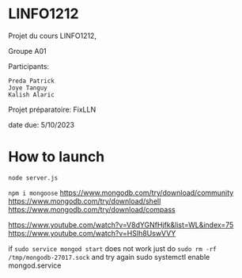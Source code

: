 # LINFO1212
Projet du cours LINFO1212, 

Groupe A01

Participants:
```
Preda Patrick
Joye Tanguy
Kalish Alaric
```
Projet préparatoire: FixLLN

date due: 5/10/2023

<!-- make a title woth the name: Launch -->
# How to launch
```
node server.js
```

`npm i mongoose`
https://www.mongodb.com/try/download/community
https://www.mongodb.com/try/download/shell
https://www.mongodb.com/try/download/compass

https://www.youtube.com/watch?v=V8dYGNfHjfk&list=WL&index=75
https://www.youtube.com/watch?v=HSIh8UswVVY

if 
`sudo service mongod start` does not work just do `sudo rm -rf /tmp/mongodb-27017.sock` and try again
sudo systemctl enable mongod.service
